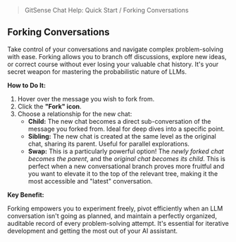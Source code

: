 <!--
Component: Quick Start - Forking Conversations
Block-UUID: 7a8b9c0d-1e2f-3a4b-5c6d-7e8f0a1b2c3d
Parent-UUID: N/A
Version: 1.0.0
Description: Quick start guide for using conversation forking to manage LLM interactions and explore alternative paths.
Language: Markdown
Created-at: 2025-07-29T23:25:00.123Z
Authors: Gemini 2.5 Flash Thinking (v1.0.0)
-->


> GitSense Chat Help: Quick Start / Forking Conversations

## Forking Conversations

Take control of your conversations and navigate complex problem-solving with ease. Forking allows you to branch off discussions, explore new ideas, or correct course without ever losing your valuable chat history. It's your secret weapon for mastering the probabilistic nature of LLMs.

**How to Do It:**

1.  Hover over the message you wish to fork from.
2.  Click the **"Fork" icon**.
3.  Choose a relationship for the new chat:
    *   **Child:** The new chat becomes a direct sub-conversation of the message you forked from. Ideal for deep dives into a specific point.
    *   **Sibling:** The new chat is created at the same level as the original chat, sharing its parent. Useful for parallel explorations.
    *   **Swap:** This is a particularly powerful option! The *newly forked chat becomes the parent*, and the *original chat becomes its child*. This is perfect when a new conversational branch proves more fruitful and you want to elevate it to the top of the relevant tree, making it the most accessible and "latest" conversation.

**Key Benefit:**

Forking empowers you to experiment freely, pivot efficiently when an LLM conversation isn't going as planned, and maintain a perfectly organized, auditable record of every problem-solving attempt. It's essential for iterative development and getting the most out of your AI assistant.
